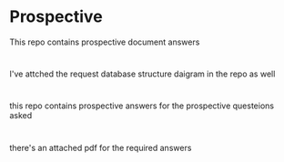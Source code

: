 # Prospective
This repo contains prospective document answers
#
I've attched the request database structure daigram in the repo as well
#
this repo contains prospective answers for the prospective questeions asked
#
there's an attached pdf for the required answers
